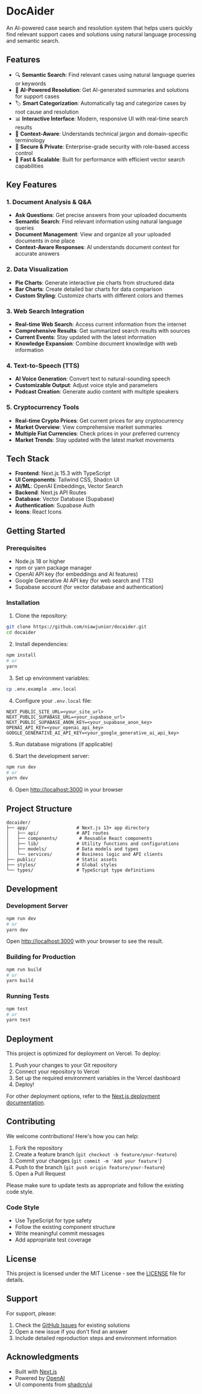 # DocAider

An AI-powered case search and resolution system that helps users quickly find relevant support cases and solutions using natural language processing and semantic search.

## Features

- 🔍 **Semantic Search**: Find relevant cases using natural language queries or keywords
- 🤖 **AI-Powered Resolution**: Get AI-generated summaries and solutions for support cases
- 🏷️ **Smart Categorization**: Automatically tag and categorize cases by root cause and resolution
- 📊 **Interactive Interface**: Modern, responsive UI with real-time search results
- 🔄 **Context-Aware**: Understands technical jargon and domain-specific terminology
- 🔐 **Secure & Private**: Enterprise-grade security with role-based access control
- 🚀 **Fast & Scalable**: Built for performance with efficient vector search capabilities

## Key Features

### 1. Document Analysis & Q&A

- **Ask Questions**: Get precise answers from your uploaded documents
- **Semantic Search**: Find relevant information using natural language queries
- **Document Management**: View and organize all your uploaded documents in one place
- **Context-Aware Responses**: AI understands document context for accurate answers

### 2. Data Visualization

- **Pie Charts**: Generate interactive pie charts from structured data
- **Bar Charts**: Create detailed bar charts for data comparison
- **Custom Styling**: Customize charts with different colors and themes

### 3. Web Search Integration

- **Real-time Web Search**: Access current information from the internet
- **Comprehensive Results**: Get summarized search results with sources
- **Current Events**: Stay updated with the latest information
- **Knowledge Expansion**: Combine document knowledge with web information

### 4. Text-to-Speech (TTS)

- **AI Voice Generation**: Convert text to natural-sounding speech
- **Customizable Output**: Adjust voice style and parameters
- **Podcast Creation**: Generate audio content with multiple speakers

### 5. Cryptocurrency Tools

- **Real-time Crypto Prices**: Get current prices for any cryptocurrency
- **Market Overview**: View comprehensive market summaries
- **Multiple Fiat Currencies**: Check prices in your preferred currency
- **Market Trends**: Stay updated with the latest market movements

## Tech Stack

- **Frontend**: Next.js 15.3 with TypeScript
- **UI Components**: Tailwind CSS, Shadcn UI
- **AI/ML**: OpenAI Embeddings, Vector Search
- **Backend**: Next.js API Routes
- **Database**: Vector Database (Supabase)
- **Authentication**: Supabase Auth
- **Icons**: React Icons

## Getting Started

### Prerequisites

- Node.js 18 or higher
- npm or yarn package manager
- OpenAI API key (for embeddings and AI features)
- Google Generative AI API key (for web search and TTS)
- Supabase account (for vector database and authentication)

### Installation

1. Clone the repository:

```bash
git clone https://github.com/niawjunior/docaider.git
cd docaider
```

2. Install dependencies:

```bash
npm install
# or
yarn
```

3. Set up environment variables:

```bash
cp .env.example .env.local
```

4. Configure your `.env.local` file:

```env
NEXT_PUBLIC_SITE_URL=<your_site_url>
NEXT_PUBLIC_SUPABASE_URL=<your_supabase_url>
NEXT_PUBLIC_SUPABASE_ANON_KEY=<your_supabase_anon_key>
OPENAI_API_KEY=<your_openai_api_key>
GOOGLE_GENERATIVE_AI_API_KEY=<your_google_generative_ai_api_key>

```

5. Run database migrations (if applicable)

6. Start the development server:

```bash
npm run dev
# or
yarn dev
```

6. Open [http://localhost:3000](http://localhost:3000) in your browser

## Project Structure

```
docaider/
├── app/                  # Next.js 13+ app directory
│   ├── api/              # API routes
│   ├── components/        # Reusable React components
│   ├── lib/              # Utility functions and configurations
│   ├── models/           # Data models and types
│   └── services/         # Business logic and API clients
├── public/               # Static assets
├── styles/               # Global styles
└── types/                # TypeScript type definitions
```

## Development

### Development Server

```bash
npm run dev
# or
yarn dev
```

Open [http://localhost:3000](http://localhost:3000) with your browser to see the result.

### Building for Production

```bash
npm run build
# or
yarn build
```

### Running Tests

```bash
npm test
# or
yarn test
```

## Deployment

This project is optimized for deployment on Vercel. To deploy:

1. Push your changes to your Git repository
2. Connect your repository to Vercel
3. Set up the required environment variables in the Vercel dashboard
4. Deploy!

For other deployment options, refer to the [Next.js deployment documentation](https://nextjs.org/docs/deployment).

## Contributing

We welcome contributions! Here's how you can help:

1. Fork the repository
2. Create a feature branch (`git checkout -b feature/your-feature`)
3. Commit your changes (`git commit -m 'Add your feature'`)
4. Push to the branch (`git push origin feature/your-feature`)
5. Open a Pull Request

Please make sure to update tests as appropriate and follow the existing code style.

### Code Style

- Use TypeScript for type safety
- Follow the existing component structure
- Write meaningful commit messages
- Add appropriate test coverage

## License

This project is licensed under the MIT License - see the [LICENSE](LICENSE) file for details.

## Support

For support, please:

1. Check the [GitHub Issues](https://github.com/niawjunior/docaider/issues) for existing solutions
2. Open a new issue if you don't find an answer
3. Include detailed reproduction steps and environment information

## Acknowledgments

- Built with [Next.js](https://nextjs.org/)
- Powered by [OpenAI](https://openai.com/)
- UI components from [shadcn/ui](https://ui.shadcn.com/)
